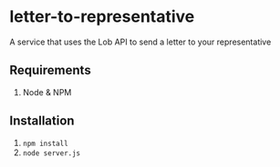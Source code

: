 # letter-to-representative
A service that uses the Lob API to send a letter to your representative

## Requirements
  1. Node & NPM

## Installation
  1. `npm install`
  2. `node server.js`
